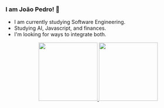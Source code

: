 ### I am João Pedro! 👋

- I am currently studying Software Engineering.
- Studying AI, Javascript, and finances.
- I'm looking for ways to integrate both.


<div align="center">
  <a href="https://github.com/bot-do-jao">
  <img height="160em" src="https://github-readme-stats.vercel.app/api?username=bot-do-jao&show_icons=true&theme=highcontrast&include_all_commits=true&count_private=true"/>
  <img height="160em" src="https://github-readme-stats.vercel.app/api/top-langs/?username=bot-do-jao&layout=compact&langs_count=7&theme=highcontrast"/>
</div>
  
